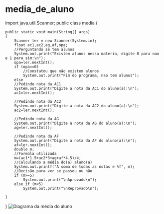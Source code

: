 # media_de_aluno

import java.util.Scanner;
public class media {

	public static void main(String[] args) 
	{
		Scanner ler = new Scanner(System.in);
		float ac1,ac2,ag,af,opa;
		//Perguntando se tem alunos
		System.out.print("Existem alunos nessa materia, digite 0 para nao e 1 para sim:\n");
	    opa=ler.nextInt();
	    if (opa==0)
	    	//Constatou que não existem alunos
	    	System.out.print("Fim do programa, nao tem alunos");
	    else	    
		//Pedindo nota da AC1
		System.out.print("Digite a nota da AC1 do aluno(a):\n");
		ac1=ler.nextInt();
		
		//Pedindo nota da AC2
		System.out.print("Digite a nota da AC2 do aluno(a):\n");
		ac2=ler.nextInt();
		
		//Pedindo nota da AG
		System.out.print("Digite a nota da AG do aluno(a):\n");
		ag=ler.nextInt();
		
		//Pedindo nota da AF
		System.out.print("Digite a nota da AF do aluno(a):\n");
		af=ler.nextInt();
		double m;
		//Formúla utilizada
		m=(ac1*1.5+ac2*3+ag+af*4.5)/4;
		//Calculando a média do(a) aluno(a)
		System.out.printf("A soma de todas as notas e %f", m);	
		//Decisão para ver se passou ou não
		if (m>=5)
			System.out.print("\nAprovado\n");
		else if (m<5)
			System.out.print("\nReprovado\n");
		
	}
}
![Diagrama da média do aluno](https://user-images.githubusercontent.com/101893557/166337736-884d32dc-ef10-4d5d-bcfc-cb5e69457b1d.png)
